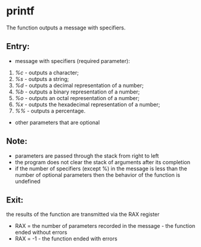 # printf
The function outputs a message with specifiers.  
## Entry:
- message with specifiers (required parameter):  
1) *%c* - outputs a character;  
2) *%s* - outputs a string;  
3) *%d* - outputs a decimal representation of a number;  
4) *%b* - outputs a binary representation of a number;  
5) *%o* - outputs an octal representation of a number;  
6) *%x* - outputs the hexadecimal representation of a number;  
7) *%%* - outputs a percentage.  
- other parameters that are optional  
## Note:
- parameters are passed through the stack from right to left  
- the program does not clear the stack of arguments after its completion  
- if the number of specifiers (except %) in the message is less than the number of optional parameters then the behavior of the function is undefined  
## Exit:
the results of the function are transmitted via the RAX register  
- RAX = the number of parameters recorded in the message  - the function ended without errors  
- RAX = -1 - the function ended with errors

